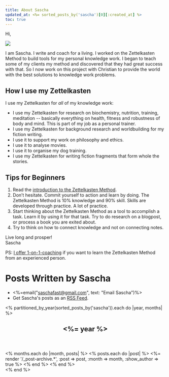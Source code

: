 ```yaml
---
title: About Sascha
updated_at: <%= sorted_posts_by('sascha')[0][:created_at] %>
toc: true
---
```


<p>Hi,</p>
<img src="/authors/sascha/sascha-leini-profile.jpg" class="author-profile-picture">
<p>I am Sascha. I write and coach for a living. I worked on the Zettelkasten Method to build tools for my personal knowledge work. I began to teach some of my clients my method and discovered that they had great success with that. So I now work on this project with Christian to provide the world with the best solutions to knowledge work problems.</p>

## How I use my Zettelkasten

I use my Zettelkasten for *all* of my knowledge work:

- I use my Zettelkasten for research on biochemistry, nutrition, training, meditation -- basically everything on health, fitness and robustness of body and mind. This is part of my job as a personal trainer.
- I use my Zettelkasten for background research and worldbuilding for my fiction writing.
- I use it to support my work on philosophy and ethics.
- I use it to analyse movies.
- I use it to organise my dog training.
- I use my Zettelkasten for writing fiction fragments that form whole the stories.

## Tips for Beginners

1. Read the [introduction to the Zettelkasten Method](https://zettelkasten.de/introduction).
2. Don’t hesitate. Commit yourself to action and learn by doing. The Zettelkasten Method is 10% knowledge and 90% skill. Skills are developed through practice. A lot of practice.
3. Start thinking about the Zettelkasten Method as a tool to accomplish a task. Learn it by using it for that task. Try to do research on a blogpost, or process a book you are exited about.
4. Try to think on how to connect knowledge and not on connecting notes.

Live long and prosper!<br>
Sascha

PS: [I offer 1-on-1-coaching](https://zettelkasten.de/coaching) if you want to learn the Zettelkasten Method from an experienced person.

# Posts Written by Sascha

- <%=email("saschafast@gmail.com", text: "Email Sascha")%>
- Get Sascha's posts as an [RSS Feed](/authors/sascha/feed.atom).

<% partitioned_by_year(sorted_posts_by('sascha')).each do |year, months| %>
<section class="posts_group">
  <header>
    <h2 id="year-<%= year %>"><%= year %></h2>
  </header>
  <div class="allposts posts_list">
    <% months.each do |month, posts| %>
      <% posts.each do |post| %>
        <%= render '/_post-archive.*', :post => post, :month => month, :show_author => true %>
      <% end %>
    <% end %>
  </div>
</section>
<% end %>

